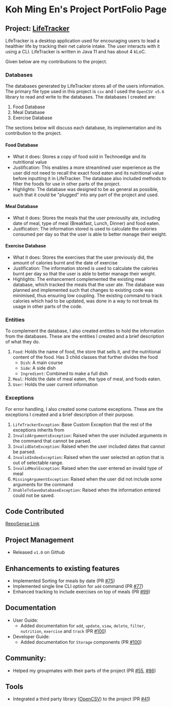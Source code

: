 # Koh Ming En's Project PortFolio Page

## Project: [LifeTracker](https://github.com/AY2223S2-CS2113-W15-1/tp)

LifeTracker is a desktop application used for encouraging users to lead a healthier life by tracking their net calorie intake. The user interacts with it using a CLI. LifeTracker is written in Java 11 and has about 4 kLoC.

Given below are my contributions to the project.

### Databases

The databases generated by LifeTracker stores all of the users information. The primary file type used in this project is `csv` and I used the `OpenCSV v5.6` library to read and write to the databases. The databases I created are:

1. Food Database
2. Meal Database
3. Exercise Database

The sections below will discuss each database, its implementation and its contribution to the project.

#### Food Database
- What it does: Stores a copy of food sold in Technoedge and its nutritional value
- Justification: This enables a more streamlined user experience as the user did not need to recall the exact food eaten and its nutritional value before inputting it in LifeTracker. The database also included methods to filter the foods for use in other parts of the project.
- Highlights: The database was designed to be as general as possible, such that it could be "plugged" into any part of the project and used.

#### Meal Database
- What it does: Stores the meals that the user previouslty ate, including date of meal, type of meal (Breakfast, Lunch, Dinner) and food eaten.
- Justfication: The information stored is used to calculate the calories consumed per day so that the user is able to better manage their weight.

#### Exercise Database
- What it does: Stores the exercises that the user previously did, the amount of calories burnt and the date of exercise
- Justification: The information stored is used to calculate the calories burnt per day so that the user is able to better manage their weight.
- Highlights: The enhancement complemented the existing meal database, which tracked the meals that the user ate. The database was planned and implemented such that changes to existing code was minimised, thus ensuring low coupling. The existing command to track calories which had to be updated, was done in a way to not break its usage in other parts of the code.

### Entities
To complement the database, I also created entities to hold the information from the databases. These are the entities I created and a brief description of what they do.

1. `Food`: Holds the name of food, the store that sells it, and the nutritional content of the food. Has 3 child classes that further divides the food
    - `Dish`: A main course
    - `Side`: A side dish
    - `Ingredient`: Combined to make a full dish
2. `Meal`: Holds the date of meal eaten, the type of meal, and foods eaten.
3. `User`: Holds the user current information

### Exceptions
For error handling, I also created some custome exceptions. These are the exceptions I created and a brief description of their purpose.

1. `LifeTrackerException`: Base Custom Exception that the rest of the exceptions inherits from
2. `InvalidArgumentsException`: Raised when the user included arguments in the command that cannot be parsed.
3. `InvalidDateException`: Raised when the user included dates that cannot be parsed.
4. `InvalidIndexException`: Raised when the user selected an option that is out of selectable range.
5. `InvalidMealException`: Raised when the user entered an invalid type of meal
6. `MissingArgumentException`: Raised when the user did not include some arguments for the command
7. `UnableToSaveDatabaseException`: Raised when the information entered could not be saved.

## Code Contributed
[RepoSense Link](https://nus-cs2113-ay2223s2.github.io/tp-dashboard/?search=w15-1&sort=groupTitle&sortWithin=title&timeframe=commit&mergegroup=&groupSelect=groupByRepos&breakdown=true&checkedFileTypes=docs~functional-code~test-code~other&since=2023-02-17&tabOpen=true&tabType=authorship&zFR=false&tabAuthor=MingEn82&tabRepo=AY2223S2-CS2113-W15-1%2Ftp%5Bmaster%5D&authorshipIsMergeGroup=false&authorshipFileTypes=docs~functional-code~test-code~other&authorshipIsBinaryFileTypeChecked=false&authorshipIsIgnoredFilesChecked=false)

## Project Management

- Released `v1.0` on Github

## Enhancements to existing features
- Implemented Sorting for meals by date (PR [#75](https://github.com/AY2223S2-CS2113-W15-1/tp/commit/b51b2fbfa99f3aed6490800f12bb1b00d99227d4))
- Implemented single line CLI option for `add` command (PR [#77](https://github.com/AY2223S2-CS2113-W15-1/tp/commit/4b3770b91a8aefbeef7a2d26904b3d26149923d2))
- Enhanced tracking to include exercises on top of meals (PR [#99](https://github.com/AY2223S2-CS2113-W15-1/tp/commit/4479d9b54e84461fe17506f3f19554bb99b0aca9))


## Documentation
- User Guide:
    - Added documentation for `add`, `update`, `view`, `delete`, `filter`, `nutrition`, `exercise` and `track` (PR [#100](https://github.com/AY2223S2-CS2113-W15-1/tp/commit/23a885bb27918f787c7c58a248178cd4a9865210#diff-b50feaf9240709b6b02fb9584696b012c2a69feeba89e409952cc2f401f373fb))
- Developer Guide:
    - Added documentation for `Storage` components (PR [#100](https://github.com/AY2223S2-CS2113-W15-1/tp/commit/23a885bb27918f787c7c58a248178cd4a9865210#diff-b50feaf9240709b6b02fb9584696b012c2a69feeba89e409952cc2f401f373fb))

## Community:
- Helped my groupmates with their parts of the project (PR [#55](https://github.com/AY2223S2-CS2113-W15-1/tp/commit/c0f3dfea3f2730c03a8ebfc212de40bb919bc19c), [#86](https://github.com/AY2223S2-CS2113-W15-1/tp/commit/3fa74ef706a130ea8cceb75aa5fbc497294bf9fa))

## Tools
- Integrated a third party library ([OpenCSV](https://mvnrepository.com/artifact/com.opencsv/opencsv/5.6)) to the project (PR [#41](https://github.com/AY2223S2-CS2113-W15-1/tp/commit/c5dea64be66692bab992ce8a5572dd76ebcf8a62#diff-49a96e7eea8a94af862798a45174e6ac43eb4f8b4bd40759b5da63ba31ec3ef7))